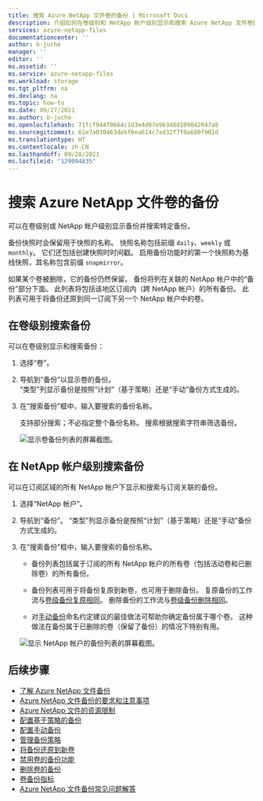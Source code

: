```yaml
---
title: 搜索 Azure NetApp 文件卷的备份 | Microsoft Docs
description: 介绍如何在卷级别和 NetApp 帐户级别显示和搜索 Azure NetApp 文件卷的备份。
services: azure-netapp-files
documentationcenter: ''
author: b-juche
manager: ''
editor: ''
ms.assetid: ''
ms.service: azure-netapp-files
ms.workload: storage
ms.tgt_pltfrm: na
ms.devlang: na
ms.topic: how-to
ms.date: 09/27/2021
ms.author: b-juche
ms.openlocfilehash: 71fcf944f0664c1d3e4d07e96348d109042047a8
ms.sourcegitcommit: 61e7a030463debf6ea614c7ad32f7f0a680f902d
ms.translationtype: HT
ms.contentlocale: zh-CN
ms.lasthandoff: 09/28/2021
ms.locfileid: "129094835"
---
```

# <a name="search-backups-of-azure-netapp-files-volumes"></a>搜索 Azure NetApp 文件卷的备份

可以在卷级别或 NetApp 帐户级别显示备份并搜索特定备份。

备份快照时会保留用于快照的名称。 快照名称包括前缀 `daily`、`weekly` 或 `monthly`。 它们还包括创建快照时时间戳。 启用备份功能时的第一个快照称为基线快照，其名称包含前缀 `snapmirror`。

如果某个卷被删除，它的备份仍然保留。 备份将列在关联的 NetApp 帐户中的“备份”部分下面。 此列表将包括该地区订阅内（跨 NetApp 帐户）的所有备份。 此列表可用于将备份还原到同一订阅下另一个 NetApp 帐户中的卷。

## <a name="search-backups-at-volume-level"></a>在卷级别搜索备份    

可以在卷级别显示和搜索备份：

1. 选择“卷”。

2. 导航到“备份”以显示卷的备份。   
    “类型”列显示备份是按照“计划”（基于策略）还是“手动”备份方式生成的。 

3. 在“搜索备份”框中，输入要搜索的备份名称。  

    支持部分搜索；不必指定整个备份名称。 搜索根据搜索字符串筛选备份。

    ![显示卷备份列表的屏幕截图。](../media/azure-netapp-files/backup-search-volume-level.png)

## <a name="search-backups-at-netapp-account-level"></a>在 NetApp 帐户级别搜索备份 

可以在订阅区域的所有 NetApp 帐户下显示和搜索与订阅关联的备份。   

1. 选择“NetApp 帐户”。

2. 导航到“备份”。
    “类型”列显示备份是按照“计划”（基于策略）还是“手动”备份方式生成的。  

3. 在“搜索备份”框中，输入要搜索的备份名称。

    * 备份列表包括属于订阅的所有 NetApp 帐户的所有卷（包括活动卷和已删除卷）的所有备份。

    * 备份列表可用于将备份复原到新卷，也可用于删除备份。 复原备份的工作流与[卷级备份复原相同](backup-restore-new-volume.md)。 删除备份的工作流与[卷级备份删除相同](backup-delete.md)。

    * 对[手动备份](backup-configure-manual.md)命名约定建议的最佳做法可帮助你确定备份属于哪个卷。 这种做法在备份属于已删除的卷（保留了备份）的情况下特别有用。

    ![显示 NetApp 帐户的备份列表的屏幕截图。](../media/azure-netapp-files/backup-search-account-level.png)

## <a name="next-steps"></a>后续步骤  

* [了解 Azure NetApp 文件备份](backup-introduction.md)
* [Azure NetApp 文件备份的要求和注意事项](backup-requirements-considerations.md)
* [Azure NetApp 文件的资源限制](azure-netapp-files-resource-limits.md)
* [配置基于策略的备份](backup-configure-policy-based.md)
* [配置手动备份](backup-configure-manual.md)
* [管理备份策略](backup-manage-policies.md)
* [将备份还原到新卷](backup-restore-new-volume.md)
* [禁用卷的备份功能](backup-disable.md)
* [删除卷的备份](backup-delete.md)
* [卷备份指标](azure-netapp-files-metrics.md#volume-backup-metrics)
* [Azure NetApp 文件备份常见问题解答](azure-netapp-files-faqs.md#azure-netapp-files-backup-faqs)
